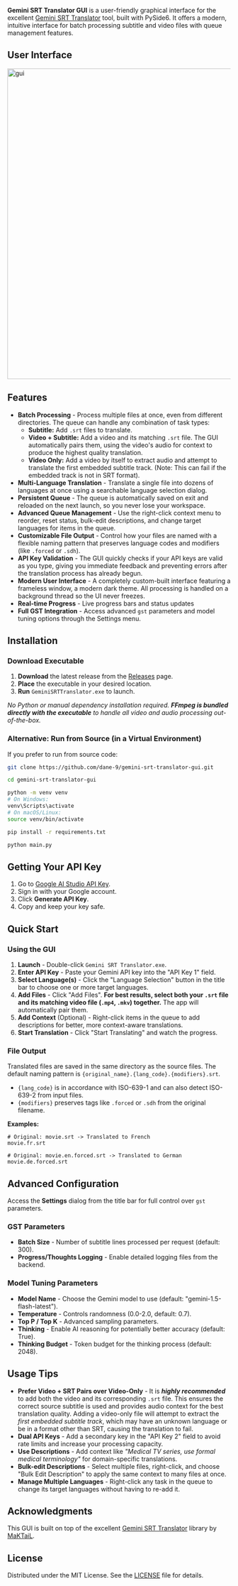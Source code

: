 **Gemini SRT Translator GUI** is a user-friendly graphical interface for the excellent [Gemini SRT Translator](https://github.com/MaKTaiL/gemini-srt-translator) tool, built with PySide6. It offers a modern, intuitive interface for batch processing subtitle and video files with queue management features.

## User Interface
<img src="https://i.imgur.com/IrGPGSh.png" alt="gui" width="700"/>

## Features

-   **Batch Processing** - Process multiple files at once, even from different directories. The queue can handle any combination of task types:
    -   **Subtitle:** Add `.srt` files to translate.
    -   **Video + Subtitle:** Add a video and its matching `.srt` file. The GUI automatically pairs them, using the video's audio for context to produce the highest quality translation.
    -   **Video Only:** Add a video by itself to extract audio and attempt to translate the first embedded subtitle track. (Note: This can fail if the embedded track is not in SRT format).
-   **Multi-Language Translation** - Translate a single file into dozens of languages at once using a searchable language selection dialog.
-   **Persistent Queue** - The queue is automatically saved on exit and reloaded on the next launch, so you never lose your workspace.
-   **Advanced Queue Management** - Use the right-click context menu to reorder, reset status, bulk-edit descriptions, and change target languages for items in the queue.
-   **Customizable File Output** - Control how your files are named with a flexible naming pattern that preserves language codes and modifiers (like `.forced` or `.sdh`).
-   **API Key Validation** - The GUI quickly checks if your API keys are valid as you type, giving you immediate feedback and preventing errors after the translation process has already begun.
-   **Modern User Interface** - A completely custom-built interface featuring a frameless window, a modern dark theme. All processing is handled on a background thread so the UI never freezes.
-   **Real-time Progress** - Live progress bars and status updates
-   **Full GST Integration** - Access advanced `gst` parameters and model tuning options through the Settings menu.

## Installation

### Download Executable

1.  **Download** the latest release from the [Releases](https://github.com/dane-9/gemini-srt-translator-gui/releases) page.
2.  **Place** the executable in your desired location.
3.  **Run** `GeminiSRTTranslator.exe` to launch.

*No Python or manual dependency installation required. **FFmpeg is bundled directly with the executable** to handle all video and audio processing out-of-the-box.*

### Alternative: Run from Source (in a Virtual Environment)

If you prefer to run from source code:
```bash
git clone https://github.com/dane-9/gemini-srt-translator-gui.git
```
```bash
cd gemini-srt-translator-gui
```
```bash
python -m venv venv
# On Windows:
venv\Scripts\activate
# On macOS/Linux:
source venv/bin/activate
```
```bash
pip install -r requirements.txt
```
```bash
python main.py
```

## Getting Your API Key

1.  Go to [Google AI Studio API Key](https://aistudio.google.com/apikey).
2.  Sign in with your Google account.
3.  Click **Generate API Key**.
4.  Copy and keep your key safe.

## Quick Start

### Using the GUI

1.  **Launch** - Double-click `Gemini SRT Translator.exe`.
2.  **Enter API Key** - Paste your Gemini API key into the "API Key 1" field.
3.  **Select Language(s)** - Click the "Language Selection" button in the title bar to choose one or more target languages.
4.  **Add Files** - Click "Add Files". **For best results, select both your `.srt` file and its matching video file (`.mp4`, `.mkv`) together.** The app will automatically pair them.
5.  **Add Context** (Optional) - Right-click items in the queue to add descriptions for better, more context-aware translations.
6.  **Start Translation** - Click "Start Translating" and watch the progress.

### File Output

Translated files are saved in the same directory as the source files. The default naming pattern is `{original_name}.{lang_code}.{modifiers}.srt`.
-   `{lang_code}` is in accordance with ISO-639-1 and can also detect ISO-639-2 from input files.
-   `{modifiers}` preserves tags like `.forced` or `.sdh` from the original filename.

**Examples:**
```
# Original: movie.srt -> Translated to French
movie.fr.srt

# Original: movie.en.forced.srt -> Translated to German
movie.de.forced.srt
```

## Advanced Configuration

Access the **Settings** dialog from the title bar for full control over `gst` parameters.

### GST Parameters

-   **Batch Size** - Number of subtitle lines processed per request (default: 300).
-   **Progress/Thoughts Logging** - Enable detailed logging files from the backend.

### Model Tuning Parameters

-   **Model Name** - Choose the Gemini model to use (default: "gemini-1.5-flash-latest").
-   **Temperature** - Controls randomness (0.0-2.0, default: 0.7).
-   **Top P / Top K** - Advanced sampling parameters.
-   **Thinking** - Enable AI reasoning for potentially better accuracy (default: True).
-   **Thinking Budget** - Token budget for the thinking process (default: 2048).

## Usage Tips

-   **Prefer Video + SRT Pairs over Video-Only** - It is ***highly recommended*** to add both the video and its corresponding `.srt` file. This ensures the correct source subtitle is used and provides audio context for the best translation quality. Adding a video-only file will attempt to extract the *first embedded subtitle track*, which may have an unknown language or be in a format other than SRT, causing the translation to fail.
-   **Dual API Keys** - Add a secondary key in the "API Key 2" field to avoid rate limits and increase your processing capacity.
-   **Use Descriptions** - Add context like *"Medical TV series, use formal medical terminology"* for domain-specific translations.
-   **Bulk-edit Descriptions** - Select multiple files, right-click, and choose "Bulk Edit Description" to apply the same context to many files at once.
-   **Manage Multiple Languages** - Right-click any task in the queue to change its target languages without having to re-add it.

## Acknowledgments

This GUI is built on top of the excellent [Gemini SRT Translator](https://github.com/MaKTaiL/gemini-srt-translator) library by [MaKTaiL](https://github.com/MaKTaiL).

## License

Distributed under the MIT License. See the [LICENSE](LICENSE) file for details.